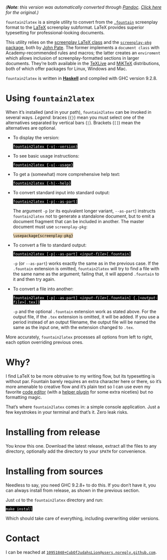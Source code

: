 _(**Note**: this version was automatically converted through [Pandoc](https://pandoc.org/). [Click here](https://docs.google.com/viewer?url=https://raw.githubusercontent.com/CubOfJudahsLion/fountain2latex/master/README.pdf) for the original.)_



`fountain2latex` is a simple utility to convert from the
<span style="color: Blue">[`.fountain`](https://fountain.io/)</span>
screenplay format to the
<span style="color: Blue">[LaTeX](https://www.latex-project.org/)</span>
screenplay subformat. LaTeX provides superior typesetting for
professional-looking documents.

This utility relies on the <span style="color: Blue">[screenplay LaTeX
class](https://www.ctan.org/pkg/screenplay)</span> and the
<span style="color: Blue">[`screenplay-pkg`
package](https://www.ctan.org/pkg/screenplay-pkg)</span>, both by
<span style="color: Blue">[John
Pate](http://dvc.org.uk/johnny.html)</span>. The former implements a
`document class` with Academy-recommended rules and macros; the latter
creates an `enviroment` which allows inclusion of screenplay-formatted
sections in larger documents. They’re both available in the
<span style="color: Blue">[TeXLive](https://tug.org/texlive/)</span> and
<span style="color: Blue">[MiKTeX](https://miktex.org/)</span>
distributions, both of which offer packages for Linux, Windows and Mac.

`fountain2latex` is written in
<span style="color: Blue">[**Haskell**](https://haskell.org)</span> and
compiled with <span class="sans-serif">GHC</span> version 9.2.8.

# Using `fountain2latex`

When it’s installed (and in your path), `fountain2latex` can be invoked
in several ways. *Legend*: braces (`{}`) mean you must select one of the
alternatives separated by vertical bars (`|`). Brackets (`[]`) mean the
alternatives are optional.

-   To display the version:  
      
    <span style="background-color: Black"><span style="color: White">`fountain2latex {-v|--version}`</span></span>  

-   To see basic usage instructions:  
      
    <span style="background-color: Black"><span style="color: White">`fountain2latex {-u|--usage}`</span></span>  

-   To get a (somewhat) more comprehensive help text:  
      
    <span style="background-color: Black"><span style="color: White">`fountain2latex {-h|--help}`</span></span>  

-   To convert standard input into standard output:  
      
    <span style="background-color: Black"><span style="color: White">`fountain2latex [-p|--as-part]`</span></span>  
      
    The argument `-p` (or its equivalent longer variant, `--as-part`)
    instructs `fountain2latex` not to generate a standalone document,
    but to emit a document fragment that can be included in another. The
    master document must use `screenplay-pkg`:  
      
    <span style="background-color: rgb(231,211,178)"><span style="color: Black">`\usepackage{screenplay-pkg}`</span></span>  

-   To convert a file to standard output:  
      
    <span style="background-color: Black"><span style="color: White">`fountain2latex [-p|--as-part] `*`<input-file>`*`[.fountain]`</span></span>  
      
    `-p` (or `--as-part`) works exactly the same as in the previous
    case. If the `.fountain` extension is omitted, `fountain2latex` will
    try to find a file with the same name as the argument; failing that,
    it will append `.fountain` to it and then try again.

-   To convert a file into another:  
      
    <span style="background-color: Black"><span style="color: White">`fountain2latex [-p|--as-part] `*`<input-file>`*`[.fountain] {.|`*`<output-file>`*`[.tex]}`</span></span>  
      
    `-p` and the optional `.fountain` extension work as stated above.
    For the output file, if the `.tex` extension is omitted, it will be
    added. If you use a period instead of an output filename, the output
    file will be named the same as the input one, with the extension
    changed to `.tex`.

More accurately, `fountain2latex` processes all options from left to
right, each option overriding previous ones.

# Why?

I find LaTeX to be more obtrusive to my writing flow, but its
typesetting is without par. Fountain barely requires an extra character
here or there, so it’s more amenable to creative flow and it’s plain
text so I can use even my favorite <span style="color: Blue">[code
editor](https://www.vim.org/)</span> (with a
<span style="color: Blue">[helper
plugin](https://github.com/kblin/vim-fountain)</span> for some extra
niceties) but no formatting magic.

That’s where `fountain2latex` comes in: a simple console application.
Just a few keystrokes in your terminal and that’s it. Zero leak risks.

# Installing from release

You know this one. Download the latest release, extract all the files to
any directory, optionally add the directory to your `$PATH` for
convenience.

# Installing from sources

Needless to say, you need <span class="sans-serif">GHC</span> 9.2.8+ to
do this. If you don’t have it, you can always install from release, as
shown in the previous section.

Just `cd` to the `fountain2latex` directory and run:  
  
<span style="background-color: Black"><span style="color: White">`make install`</span></span>  
  
Which should take care of everything, including overwriting older
versions.

# Contact

I can be reached at
<span style="color: Blue">[`10951848+CubOfJudahsLion@users.noreply.github.com`](mailto:10951848+CubOfJudahsLion@users.noreply.github.com)</span>.  
